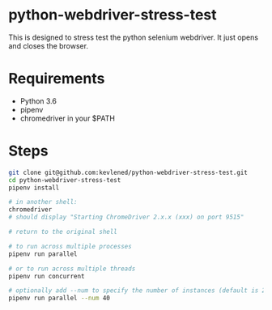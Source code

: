 # python-webdriver-stress-test
This is designed to stress test the python selenium webdriver. It just opens and closes the browser.

# Requirements

- Python 3.6
- pipenv
- chromedriver in your $PATH

# Steps

```bash
git clone git@github.com:kevlened/python-webdriver-stress-test.git
cd python-webdriver-stress-test
pipenv install

# in another shell:
chromedriver
# should display "Starting ChromeDriver 2.x.x (xxx) on port 9515"

# return to the original shell

# to run across multiple processes
pipenv run parallel

# or to run across multiple threads
pipenv run concurrent

# optionally add --num to specify the number of instances (default is 20)
pipenv run parallel --num 40
```
